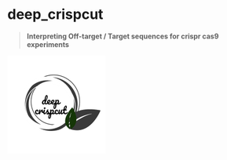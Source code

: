 # deep_crispcut

> **Interpreting Off-target / Target sequences for crispr cas9 experiments**

![logo](logo.png)
